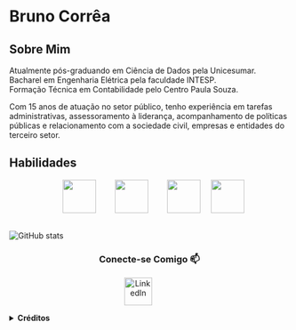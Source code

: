 # Bruno Corrêa

## Sobre Mim

Atualmente pós-graduando em Ciência de Dados pela Unicesumar.  
Bacharel em Engenharia Elétrica pela faculdade INTESP.  
Formação Técnica em Contabilidade pelo Centro Paula Souza.  

Com 15 anos de atuação no setor público, tenho experiência em tarefas administrativas, assessoramento à liderança, acompanhamento de políticas públicas e relacionamento com a sociedade civil, empresas e entidades do terceiro setor.  



## Habilidades


<p align="center">
  <img src="https://cdn.jsdelivr.net/gh/devicons/devicon@latest/icons/python/python-original-wordmark.svg" width="60" style="margin: 0 15px;" />
  <img src="https://cdn.jsdelivr.net/gh/devicons/devicon@latest/icons/git/git-original-wordmark.svg" width="60" style="margin: 0 15px;" />
  <img src="https://cdn.jsdelivr.net/gh/devicons/devicon@latest/icons/github/github-original-wordmark.svg" width="60" style="margin: 0 15px;" />
  <img src="https://cdn.jsdelivr.net/gh/devicons/devicon@latest/icons/jupyter/jupyter-original-wordmark.svg" width="60" />
</p>
         
## 

![GitHub stats](https://github-readme-stats.vercel.app/api?username=bernardinense&show_icons=true&theme=gruvbox_light)

<h3 align="center">Conecte-se Comigo 📫 </h3>

<p align="center">
  <a href="https://www.linkedin.com/in/bfpc7/" target="_blank">
    <img src="https://cdn.jsdelivr.net/gh/devicons/devicon@latest/icons/linkedin/linkedin-original.svg" 
         width="50px" alt="LinkedIn" style="margin-right: 40px;">
  </a>
  
</p>

<details align="left">
<summary><strong>Créditos</strong></summary>  


 - [Ícone Linkedin](https://devicon.dev)  
 - [Ícone Python](https://devicon.dev)  
 - [Ícone Git](https://devicon.dev)  
 - [Ícone GitHub](https://devicon.dev)  
 - [Ícone Jupyter](https://devicon.dev)    
  - [GitHub Stats por anuraghazra](https://github.com/anuraghazra/github-readme-stats)  


</details>
